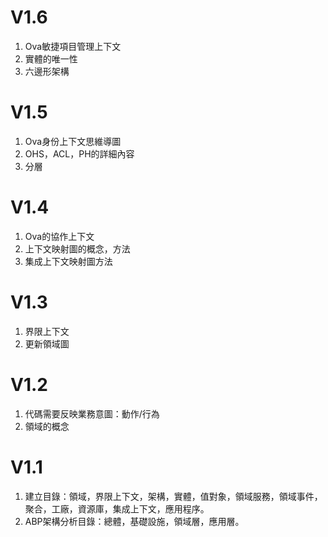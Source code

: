 # V1.6 
1. Ova敏捷項目管理上下文
2. 實體的唯一性
3. 六邊形架構

# V1.5
1. Ova身份上下文思維導圖
2. OHS，ACL，PH的詳細內容
3. 分層

# V1.4

1. Ova的協作上下文
2. 上下文映射圖的概念，方法
3. 集成上下文映射圖方法


# V1.3
1. 界限上下文
2. 更新領域圖

# V1.2

1. 代碼需要反映業務意圖：動作/行為
2. 領域的概念

# V1.1

1. 建立目錄：領域，界限上下文，架構，實體，值對象，領域服務，領域事件，聚合，工廠，資源庫，集成上下文，應用程序。
2. ABP架構分析目錄：總體，基礎設施，領域層，應用層。